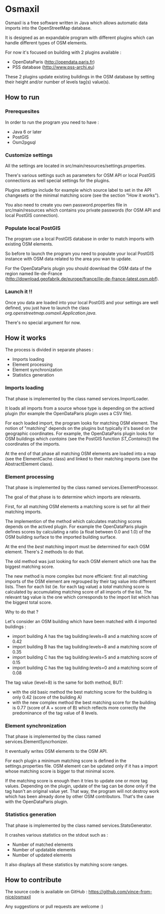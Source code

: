 # Osmaxil #

Osmaxil is a free software written in Java which allows automatic data imports into the OpenStreetMap database.

It is designed as an expandable program with different plugins which can handle different types of OSM elements.

For now it's focused on building with 2 plugins available :
* OpenDataParis (http://opendata.paris.fr)
* PSS database (http://www.pss-archi.eu)

These 2 plugins update existing buildings in the OSM database by setting their height and/or number of levels tag(s) value(s).

## How to run ##

### Prerequesites ###

In order to run the program you need to have :
* Java 6 or later
* PostGIS
* Osm2pgsql

### Customize settings ###

All the settings are located in src/main/resources/settings.properties.

There's various settings such as parameters for OSM API or local PostGIS connections as well special settings for the plugins.

Plugins settings include for example which source label to set in the API changesets or the minimal matching score (see the section "How it works"). 

You also need to create you own password.properties file in src/main/resources which contains you private passwords (for OSM API and local PostGIS connection).

### Populate local PostGIS ###

The program use a local PostGIS database in order to match imports with existing OSM elements.

So before to launch the program you need to populate your local PostGIS instance with OSM data related to the area you wan to update. 

For the OpenDataParis plugin you should download the OSM data of the region named Ile-de-France (http://download.geofabrik.de/europe/france/ile-de-france-latest.osm.pbf).

### Launch it !! ###

Once you data are loaded into your local PostGIS and your settings are well defined, you just have to launch the class *org.openstreetmap.osmaxil.Application.java*. 

There's no special argument for now.

## How it works ##

The process is divided in separate phases :
* Imports loading
* Element processing
* Element synchronization
* Statistics generation

### Imports loading ###

That phase is implemented by the class named services.ImportLoader.

It loads all imports from a source whose type is depending on the actived plugin (for example the OpenDataParis plugin uses a CSV file).

For each loaded import, the program looks for matching OSM element. The notion of "matching" depends on the plugins but typically it's based on the geographic coordinates. For example, the OpenDataParis plugin looks for OSM buildings which *contains* (see the PostGIS function *ST_Contains()*) the coordinates of the imports.  

At the end of that phase all matching OSM elements are loaded into a map (see the ElementCache class) and linked to their matching imports (see the AbstractElement class).

### Element processing ###

That phase is implemented by the class named services.ElementProcessor.

The goal of that phase is to determine which imports are relevants.

First, for all matching OSM elements a matching score is set for all their matching imports. 

The implemention of the method which calculates matching scores depends on the actived plugin. For example the OpenDataParis plugin defines scores by calculating a ratio (a float between 0.0 and 1.0) of the OSM building surface to the imported building surface.

At the end the *best* matching import must be determined for each OSM element. There's 2 methods to do that.

The old method was just looking for each OSM element which one has the biggest matching score.

The new method is more complex but more efficient: first all matching imports of the OSM element are regrouped by their tag value into different lists. Then for each list (ie. for each tag value) a *total* matching score is calculated by accumulating matching score of all imports of the list. The relevant tag value is the one which corresponds to the import list which has the biggest total score.

Why to do that ? 

Let's consider an OSM building which have been matched with 4 imported buildings :
- import building A has the tag building:levels=8 and a matching score of 0.42
- import building B has the tag building:levels=8 and a matching score of 0.35
- import building C has the tag building:levels=5 and a matching score of 0.15
- import building C has the tag building:levels=0 and a matching score of 0.08

The tag value (level=8) is the same for both method, BUT:
- with the old basic method the best matching score for the building is only 0.42 (score of the building A)
- with the new complex method the best matching score for the building is 0.77 (score of A + score of B) which reflects more correctly the predominance of the tag value of 8 levels.

### Element synchronization ###

That phase is implemented by the class named services.ElementSyncrhonizer.

It eventually writes OSM elements to the OSM API. 

For each plugin a minimum matching score is defined in the settings.properties file. OSM element can be updated only if it has a import whose matching score is bigger to that minimal score.

If the matching score is enough then it tries to update one or more tag values. Depending on the plugin, update of the tag can be done only if the tag hasn't an original value yet. That way, the program will not destroy work which has been already done by other OSM contributors. That's the case with the OpenDataParis plugin.

### Statistics generation ###

That phase is implemented by the class named services.StatsGenerator.

It crashes various statistics on the stdout such as :
* Number of matched elements
* Number of updatable elements
* Number of updated elements

It also displays all these statistics by matching score ranges.


## How to contribute ##

The source code is available on GitHub : https://github.com/vince-from-nice/osmaxil

Any suggestions or pull requests are welcome :)

